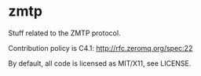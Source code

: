 zmtp
====

Stuff related to the ZMTP protocol.

Contribution policy is C4.1: http://rfc.zeromq.org/spec:22

By default, all code is licensed as MIT/X11, see LICENSE.

